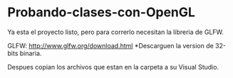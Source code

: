 # Probando-clases-con-OpenGL

Ya esta el proyecto listo, pero para correrlo necesitan la libreria de GLFW.


GLFW: http://www.glfw.org/download.html
*Descarguen la version de 32-bits binaria.


Despues copian los archivos que estan en la carpeta a su Visual Studio.
